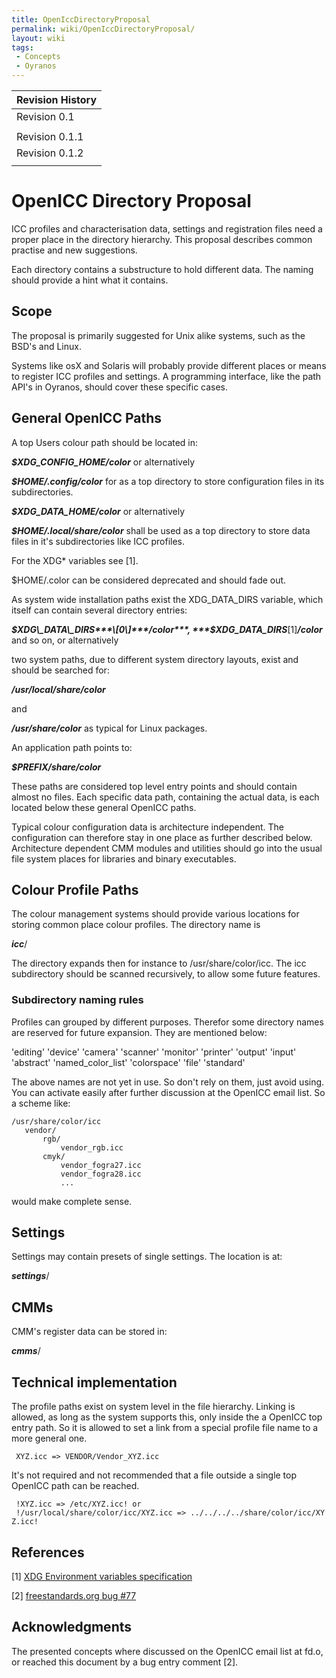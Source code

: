 ```yaml
---
title: OpenIccDirectoryProposal
permalink: wiki/OpenIccDirectoryProposal/
layout: wiki
tags:
 - Concepts
 - Oyranos
---
```


| Revision History |
|------------------|
| Revision 0.1     |
||
| Revision 0.1.1   |
| Revision 0.1.2   |
||

<H1>
OpenICC Directory Proposal

</H1>
ICC profiles and characterisation data, settings and registration files
need a proper place in the directory hierarchy. This proposal describes
common practise and new suggestions.

Each directory contains a substructure to hold different data. The
naming should provide a hint what it contains.

Scope
-----

The proposal is primarily suggested for Unix alike systems, such as the
BSD's and Linux.

Systems like osX and Solaris will probably provide different places or
means to register ICC profiles and settings. A programming interface,
like the path API's in Oyranos, should cover these specific cases.

General OpenICC Paths
---------------------

A top Users colour path should be located in:

***$XDG\_CONFIG\_HOME/color*** or alternatively

***$HOME/.config/color*** for as a top directory to store configuration
files in its subdirectories.

***$XDG\_DATA\_HOME/color*** or alternatively

***$HOME/.local/share/color*** shall be used as a top directory to store
data files in it's subdirectories like ICC profiles.

For the XDG\* variables see \[1\].

$HOME/.color can be considered deprecated and should fade out.

As system wide installation paths exist the XDG\_DATA\_DIRS variable,
which itself can contain several directory entries:

***$XDG\_DATA\_DIRS***\[0\]***/color***,
***$XDG\_DATA\_DIRS***\[1\]***/color*** and so on, or alternatively

two system paths, due to different system directory layouts, exist and
should be searched for:

***/usr/local/share/color***

and

***/usr/share/color*** as typical for Linux packages.

An application path points to:

***$PREFIX/share/color***

These paths are considered top level entry points and should contain
almost no files. Each specific data path, containing the actual data, is
each located below these general OpenICC paths.

Typical colour configuration data is architecture independent. The
configuration can therefore stay in one place as further described
below. Architecture dependent CMM modules and utilities should go into
the usual file system places for libraries and binary executables.

Colour Profile Paths
--------------------

The colour management systems should provide various locations for
storing common place colour profiles. The directory name is

***icc***/

The directory expands then for instance to /usr/share/color/icc. The icc
subdirectory should be scanned recursively, to allow some future
features.

### Subdirectory naming rules

Profiles can grouped by different purposes. Therefor some directory
names are reserved for future expansion. They are mentioned below:

'editing' 'device' 'camera' 'scanner' 'monitor' 'printer' 'output'
'input' 'abstract' 'named\_color\_list' 'colorspace' 'file' 'standard'

The above names are not yet in use. So don't rely on them, just avoid
using. You can activate easily after further discussion at the OpenICC
email list. So a scheme like:

`/usr/share/color/icc`  
`   vendor/`  
`       rgb/`  
`           vendor_rgb.icc`  
`       cmyk/`  
`           vendor_fogra27.icc`  
`           vendor_fogra28.icc`  
`           ...`

would make complete sense.

Settings
--------

Settings may contain presets of single settings. The location is at:

***settings***/

CMMs
----

CMM's register data can be stored in:

***cmms***/

Technical implementation
------------------------

The profile paths exist on system level in the file hierarchy. Linking
is allowed, as long as the system supports this, only inside the a
OpenICC top entry path. So it is allowed to set a link from a special
profile file name to a more general one.

` XYZ.icc => VENDOR/Vendor_XYZ.icc`

It's not required and not recommended that a file outside a single top
OpenICC path can be reached.

` !XYZ.icc => /etc/XYZ.icc! or`  
` !/usr/local/share/color/icc/XYZ.icc => ../../../../share/color/icc/XYZ.icc!`

References
----------

\[1\] [XDG Environment variables
specification](http://standards.freedesktop.org/freedesktop-platform-specs/1.0/basedir-spec-0.6/ar01s03.html)

\[2\] [freestandards.org bug
\#77](http://bugs.freestandards.org/show_bug.cgi?id=77)

Acknowledgments
---------------

The presented concepts where discussed on the OpenICC email list at
fd.o, or reached this document by a bug entry comment \[2\].
